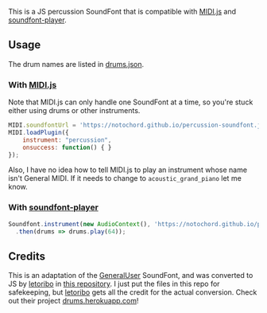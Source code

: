 This is a JS percussion SoundFont that is compatible with [MIDI.js](https://github.com/mudcube/MIDI.js) and [soundfont-player](https://github.com/danigb/soundfont-player).

## Usage

The drum names are listed in [drums.json](https://github.com/notochord/percussion-soundfont.js/blob/master/drums.json).

### With [MIDI.js](https://github.com/mudcube/MIDI.js)

Note that MIDI.js can only handle one SoundFont at a time, so you're stuck either using drums or other instruments.
```javascript
MIDI.soundfontUrl = 'https://notochord.github.io/percussion-soundfont.js/';
MIDI.loadPlugin({
    instrument: "percussion",
    onsuccess: function() { }
});
```
Also, I have no idea how to tell MIDI.js to play an instrument whose name isn't General MIDI.
If it needs to change to `acoustic_grand_piano` let me know.

### With [soundfont-player](https://github.com/danigb/soundfont-player)

```javascript
Soundfont.instrument(new AudioContext(), 'https://notochord.github.io/percussion-soundfont.js/percussion-mp3.js')
  .then(drums => drums.play(64));
```

## Credits

This is an adaptation of the [GeneralUser](http://www.schristiancollins.com/generaluser.php) SoundFont, and was converted to JS by [letoribo](https://github.com/letoribo) in [this repository](https://github.com/letoribo/General-MIDI-Percussion-soundfonts-for-MIDI.js-).
I just put the files in this repo for safekeeping, but [letoribo](https://github.com/letoribo) gets all the credit for the actual conversion.
Check out their project [drums.herokuapp.com](https://drums.herokuapp.com/)!
